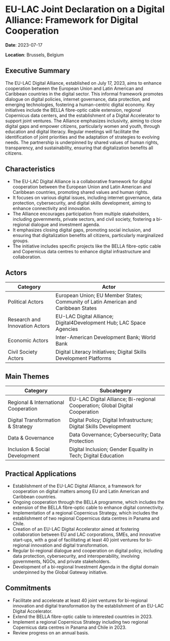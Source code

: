 # EU-LAC Joint Declaration on a Digital Alliance: Framework for Digital Cooperation

**Date**: 2023-07-17

**Location**: Brussels, Belgium

## Executive Summary

The EU-LAC Digital Alliance, established on July 17, 2023, aims to enhance cooperation between the European Union and Latin American and Caribbean countries in the digital sector. This informal framework promotes dialogue on digital policies, internet governance, data protection, and emerging technologies, fostering a human-centric digital economy. Key initiatives include the BELLA fibre-optic cable extension, regional Copernicus data centers, and the establishment of a Digital Accelerator to support joint ventures. The Alliance emphasizes inclusivity, aiming to close digital gaps and empower citizens, particularly women and youth, through education and digital literacy. Regular meetings will facilitate the identification of joint priorities and the adaptation of strategies to evolving needs. The partnership is underpinned by shared values of human rights, transparency, and sustainability, ensuring that digitalization benefits all citizens.

## Characteristics

- The EU-LAC Digital Alliance is a collaborative framework for digital cooperation between the European Union and Latin American and Caribbean countries, promoting shared values and human rights.
- It focuses on various digital issues, including internet governance, data protection, cybersecurity, and digital skills development, aiming to enhance connectivity and innovation.
- The Alliance encourages participation from multiple stakeholders, including governments, private sectors, and civil society, fostering a bi-regional dialogue and investment agenda.
- It emphasizes closing digital gaps, promoting social inclusion, and ensuring that digitalization benefits all citizens, particularly marginalized groups.
- The initiative includes specific projects like the BELLA fibre-optic cable and Copernicus data centres to enhance digital infrastructure and collaboration.

## Actors

| Category | Actor |
| --- | --- |
| Political Actors | European Union; EU Member States; Community of Latin American and Caribbean States |
| Research and Innovation Actors | EU-LAC Digital Alliance; Digital4Development Hub; LAC Space Agencies |
| Economic Actors | Inter-American Development Bank; World Bank |
| Civil Society Actors | Digital Literacy Initiatives; Digital Skills Development Platforms |

## Main Themes

| Category | Subcategory |
| --- | --- |
| Regional & International Cooperation | EU-LAC Digital Alliance; Bi-regional Cooperation; Global Digital Cooperation |
| Digital Transformation & Strategy | Digital Policy; Digital Infrastructure; Digital Skills Development |
| Data & Governance | Data Governance; Cybersecurity; Data Protection |
| Inclusion & Social Development | Digital Inclusion; Gender Equality in Tech; Digital Education |

## Practical Applications

- Establishment of the EU-LAC Digital Alliance, a framework for cooperation on digital matters among EU and Latin American and Caribbean countries.
- Ongoing cooperation through the BELLA programme, which includes the extension of the BELLA fibre-optic cable to enhance digital connectivity.
- Implementation of a regional Copernicus Strategy, which includes the establishment of two regional Copernicus data centres in Panama and Chile.
- Creation of an EU-LAC Digital Accelerator aimed at fostering collaboration between EU and LAC corporations, SMEs, and innovative start-ups, with a goal of facilitating at least 40 joint ventures for bi-regional innovation and digital transformation.
- Regular bi-regional dialogue and cooperation on digital policy, including data protection, cybersecurity, and interoperability, involving governments, NGOs, and private stakeholders.
- Development of a bi-regional Investment Agenda in the digital domain underpinned by the Global Gateway initiative.

## Commitments

- Facilitate and accelerate at least 40 joint ventures for bi-regional innovation and digital transformation by the establishment of an EU-LAC Digital Accelerator.
- Extend the BELLA fibre-optic cable to interested countries in 2023.
- Implement a regional Copernicus Strategy including two regional Copernicus data centres in Panama and Chile in 2023.
- Review progress on an annual basis.